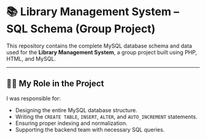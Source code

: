 # 📚 Library Management System – SQL Schema (Group Project)

This repository contains the complete MySQL database schema and data used for the **Library Management System**, a group project built using PHP, HTML, and MySQL.

---

## 🧑‍💻 My Role in the Project

I was responsible for:

- Designing the entire MySQL database structure.
- Writing the `CREATE TABLE`, `INSERT`, `ALTER`, and `AUTO_INCREMENT` statements.
- Ensuring proper indexing and normalization.
- Supporting the backend team with necessary SQL queries.
